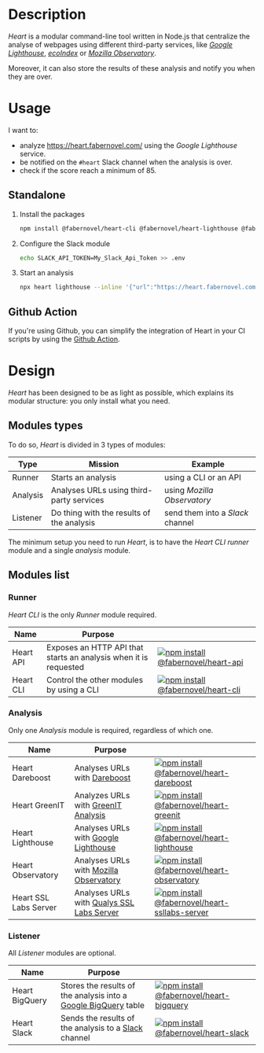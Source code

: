 # Description

_Heart_ is a modular command-line tool written in Node.js that centralize the analyse of webpages using different third-party services, like [_Google Lighthouse_](https://pagespeed.web.dev/), [_ecoIndex_](https://www.ecoindex.fr/) or [_Mozilla Observatory_](https://observatory.mozilla.org/).

Moreover, it can also store the results of these analysis and notify you when they are over.

# Usage

>>>
I want to:
- analyze https://heart.fabernovel.com/ using the _Google Lighthouse_ service.
- be notified on the `#heart` Slack channel when the analysis is over.
- check if the score reach a minimum of 85.
>>>

## Standalone

1. Install the packages
    
    ```bash
    npm install @fabernovel/heart-cli @fabernovel/heart-lighthouse @fabernovel/heart-slack
    ```

2. Configure the Slack module
    
    ```bash
    echo SLACK_API_TOKEN=My_Slack_Api_Token >> .env
    ```

3. Start an analysis

    ```bash
    npx heart lighthouse --inline '{"url":"https://heart.fabernovel.com/"}' --threshold 85
    ```

## Github Action

If you're using Github, you can simplify the integration of Heart in your CI scripts by using the [Github Action](https://github.com/marketplace/actions/heart-webpages-evaluation).

# Design

_Heart_ has been designed to be as light as possible, which explains its modular structure: you only install what you need.

## Modules types


To do so, _Heart_ is divided in 3 types of modules:

| Type | Mission | Example |
| ------ | ------ | ------ |
| Runner | Starts an analysis | using a CLI or an API |
| Analysis | Analyses URLs using third-party services | using _Mozilla Observatory_ |
| Listener | Do thing with the results of the analysis | send them into a _Slack_ channel |

The minimum setup you need to run _Heart_, is to have the _Heart CLI_ _runner_ module and a single _analysis_ module.

## Modules list

### Runner

_Heart CLI_ is the only _Runner_ module required.

| Name | Purpose | |
| ------ | ------ | ------ |
| Heart API | Exposes an HTTP API that starts an analysis when it is requested | [![npm install @fabernovel/heart-api](https://nodei.co/npm/@fabernovel/heart-api.png?mini=true)](https://www.npmjs.com/package/@fabernovel/heart-api) |
| Heart CLI | Control the other modules by using a CLI | [![npm install @fabernovel/heart-cli](https://nodei.co/npm/@fabernovel/heart-cli.png?mini=true)](https://www.npmjs.com/package/@fabernovel/heart-cli) |

### Analysis

Only one _Analysis_ module is required, regardless of which one.

| Name | Purpose | |
| ------ | ------ | ------ |
| Heart Dareboost | Analyses URLs with [Dareboost](https://www.dareboost.com/en) | [![npm install @fabernovel/heart-dareboost](https://nodei.co/npm/@fabernovel/heart-dareboost.png?mini=true)](https://www.npmjs.com/package/@fabernovel/heart-dareboost) |
| Heart GreenIT | Analyzes URLs with [GreenIT Analysis](https://chrome.google.com/webstore/detail/greenit-analysis/mofbfhffeklkbebfclfaiifefjflcpad?hl=en) | [![npm install @fabernovel/heart-greenit](https://nodei.co/npm/@fabernovel/heart-greenit.png?mini=true)](https://www.npmjs.com/package/@fabernovel/heart-greenit) |
| Heart Lighthouse | Analyses URLs with [Google Lighthouse](https://developers.google.com/web/tools/lighthouse) | [![npm install @fabernovel/heart-lighthouse](https://nodei.co/npm/@fabernovel/heart-lighthouse.png?mini=true)](https://www.npmjs.com/package/@fabernovel/heart-lighthouse) |
| Heart Observatory | Analyses URLs with [Mozilla Observatory](https://observatory.mozilla.org/) | [![npm install @fabernovel/heart-observatory](https://nodei.co/npm/@fabernovel/heart-observatory.png?mini=true)](https://www.npmjs.com/package/@fabernovel/heart-observatory) |
| Heart SSL Labs Server | Analyses URLs with [Qualys SSL Labs Server](https://www.ssllabs.com/ssltest/) | [![npm install @fabernovel/heart-ssllabs-server](https://nodei.co/npm/@fabernovel/heart-ssllabs-server.png?mini=true)](https://www.npmjs.com/package/@fabernovel/heart-ssllabs-server) |

### Listener

All _Listener_ modules are optional.

| Name | Purpose | |
| ------ | ------ | ------ |
| Heart BigQuery | Stores the results of the analysis into a [Google BigQuery](https://cloud.google.com/bigquery) table | [![npm install @fabernovel/heart-bigquery](https://nodei.co/npm/@fabernovel/heart-bigquery.png?mini=true)](https://www.npmjs.com/package/@fabernovel/heart-bigquery)
| Heart Slack | Sends the results of the analysis to a [Slack](https://slack.com) channel | [![npm install @fabernovel/heart-slack](https://nodei.co/npm/@fabernovel/heart-slack.png?mini=true)](https://www.npmjs.com/package/@fabernovel/heart-slack) |
